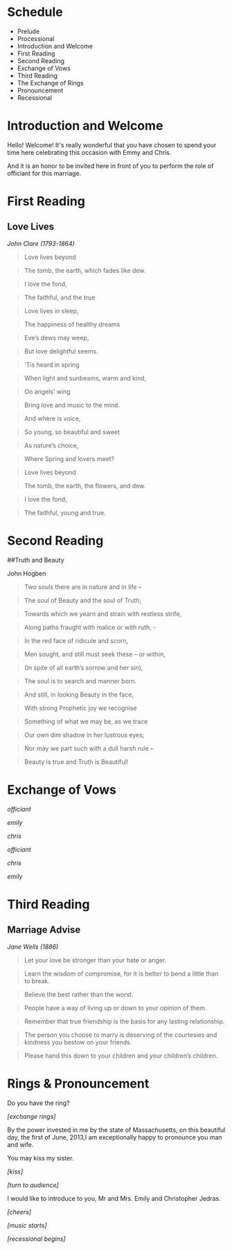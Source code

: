 # Schedule

* Prelude
* Processional
* Introduction and Welcome
* First Reading
* Second Reading
* Exchange of Vows
* Third Reading
* The Exchange of Rings
* Pronouncement
* Recessional

# Introduction and Welcome

Hello! Welcome! It's really wonderful that you have chosen to spend your time here celebrating this occasion with Emmy and Chris.

And it is an honor to be invited here in front of you to perform the role of officiant for this marriage.

# First Reading

## Love Lives

*John Clare (1793-1864)*

>Love lives beyond

>The tomb, the earth, which fades like dew.

>I love the fond,

>The faithful, and the true

>Love lives in sleep,

>The happiness of healthy dreams

>Eve’s dews may weep,

>But love delightful seems.

>‘Tis heard in spring

>When light and sunbeams, warm and kind,

>On angels’ wing

>Bring love and music to the mind.

>And where is voice,

>So young, so beautiful and sweet

>As nature’s choice,

>Where Spring and lovers meet?

>Love lives beyond 

>The tomb, the earth, the flowers, and dew.

>I love the fond, 

>The faithful, young and true.

# Second Reading

##Truth and Beauty

John Hogben

>Two souls there are in nature and in life – 

>The soul of Beauty and the soul of Truth;

>Towards which we yearn and strain with restless strife,

>Along paths fraught with malice or with ruth; - 

>In the red face of ridicule and scorn, 

>Men sought, and still must seek these – or within,

>(In spite of all earth’s sorrow and her sin),

>The soul is to search and manner born.

>And still, in looking Beauty in the face,

>With strong Prophetic joy we recognise

>Something of what we may be, as we trace

>Our own dim shadow in her lustrous eyes;

>Nor may we part such with a dull harsh rule –

>Beauty is true and Truth is Beautiful!

# Exchange of Vows

*officiant*

*emily*

*chris*

*officiant*

*chris*

*emily*

# Third Reading

## Marriage Advise

*Jane Wells (1886)*

>Let your love be stronger than your hate or anger.

>Learn the wisdom of compromise, for it is better to bend a little than to break.

>Believe the best rather than the worst.

>People have a way of living up or down to your opinion of them.

>Remember that true friendship is the basis for any lasting relationship.

>The person you choose to marry is deserving of the courtesies and kindness you bestow on your friends. 

>Please hand this down to your children and your children’s children.

# Rings & Pronouncement

Do you have the ring?

_[exchange rings]_

By the power invested in me by the state of Massachusetts, on this beautiful day, the first of June, 2013,I am exceptionally happy to pronounce you man and wife. 

You may kiss my sister.

_[kiss]_

_[turn to audience]_

I would like to introduce to you, Mr and Mrs. Emily and Christopher Jedras.

_[cheers]_

_[music starts]_

_[recessional begins]_

